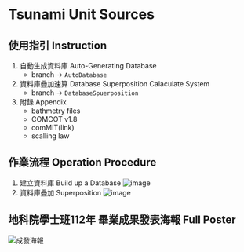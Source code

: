 # Tsunami Unit Sources

## 使用指引 Instruction
1. 自動生成資料庫 Auto-Generating Database
    * branch -> `AutoDatabase`
2. 資料庫疊加速算 Database Superposition Calaculate System
    * branch -> `DatabaseSpuerposition`
3. 附錄 Appendix
    * bathmetry files
    * COMCOT v1.8
    * comMIT(link)
    * scalling law

## 作業流程 Operation Procedure
1. 建立資料庫 Build up a Database
![image](https://github.com/sonyadv/TsunamiUnitSources/assets/28960431/0582d52a-7178-4679-9aed-a8c9c1369277)
2. 資料庫疊加 Superposition
![image](https://github.com/sonyadv/TsunamiUnitSources/assets/28960431/2898f257-48d1-4cf5-9ae1-b80ffd8820df)

## 地科院學士班112年 畢業成果發表海報 Full Poster
![成發海報](https://github.com/sonyadv/TsunamiUnitSources/assets/28960431/9f206594-0523-4973-b9ae-d364926513d7)
